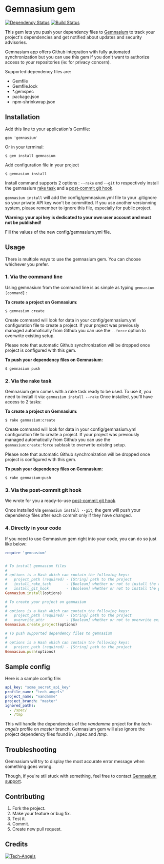 # Gemnasium gem
[![Dependency Status](https://gemnasium.com/gemnasium/gemnasium-gem.png)](https://gemnasium.com/gemnasium/gemnasium-gem)
[![Build Status](https://travis-ci.org/gemnasium/gemnasium-gem.png?branch=master)](https://travis-ci.org/gemnasium/gemnasium-gem)

This gem lets you push your dependency files to [Gemnasium](https://gemnasium.com/) to track your project's dependencies and get notified about updates and security advisories.

Gemnasium app offers Github integration with fully automated synchronization but you can use this gem if you don't want to authorize access to your repositories (ie: for privacy concern).

Supported dependency files are:

* Gemfile
* Gemfile.lock
* *.gemspec
* package.json
* npm-shrinkwrap.json

## Installation

Add this line to your application's Gemfile:

    gem 'gemnasium'

Or in your terminal:

    $ gem install gemnasium

Add configuration file in your project

    $ gemnasium install

Install command supports 2 options : `--rake` and `--git` to respectively install the gemnasium [rake task](#2-via-the-rake-task) and a [post-commit git hook](#3-via-the-post-commit-git-hook).

`gemnasium install` will add the config/gemnasium.yml file to your .gitignore so your private API key won't be committed. If you use another versionning system, please remember to ignore this file, especially for public project. 

__Warning: your api key is dedicated to your own user account and must not be published!__

Fill the values of the new config/gemnasium.yml file.

## Usage

There is multiple ways to use the gemnasium gem. You can choose whichever you prefer.

### 1. Via the command line

Using gemnasium from the command line is as simple as typing `gemnasium [command]` :

__To create a project on Gemnasium:__

    $ gemnasium create

Create command will look for data in your config/gemnasium.yml configuration file to create a project.
If your project was previously managed automatically from Github you can use the `--force` option to overwrite existing setup.

Please note that automatic Github synchronization will be dropped once project is configured with this gem.

__To push your dependency files on Gemnasium:__

    $ gemnasium push

### 2. Via the rake task

Gemnasium gem comes with a rake task ready to be used. To use it, you need to install it via: `gemnasium install --rake`
Once installed, you'll have access to 2 tasks:

__To create a project on Gemnasium:__

    $ rake gemnasium:create

Create command will look for data in your config/gemnasium.yml configuration file to create a project.
If your project was previously managed automatically from Github you can use the `gemnasium:create:force` subtask to overwrite existing setup.

Please note that automatic Github synchronization will be dropped once project is configured with this gem.

__To push your dependency files on Gemnasium:__

    $ rake gemnasium:push

### 3. Via the post-commit git hook

We wrote for you a ready-to-use [post-commit git hook](lib/templates/post-commit).

Once installed via `gemnasium install --git`, the gem will push your dependency files after each commit only if they have changed.

### 4. Directly in your code

If you need to use Gemnasium gem right into your code, you can do so just like below:

```ruby
require 'gemnasium'


# To install gemnasium files
#
# options is a Hash which can contain the following keys:
#   project_path (required) - [String] path to the project
#   install_rake_task       - [Boolean] whether or not to install the rake task
#   install_git_hook        - [Boolean] whether or not to install the git hook
Gemnasium.install(options)

# To create your project on gemnasium
#
# options is a Hash which can contain the following keys:
#   project_path (required) - [String] path to the project
#   overwrite_attr          - [Boolean] whether or not to overwrite existing project's attributes
Gemnasium.create_project(options)

# To push supported dependency files to gemnasium
#
# options is a Hash which can contain the following keys:
#   project_path (required) - [String] path to the project
Gemnasium.push(options)
```

## Sample config

Here is a sample config file:

```yaml
api_key: "some_secret_api_key"
profile_name: "tech-angels"
project_name: "vandamme"
project_branch: "master"
ignored_paths:
  - /spec/
  - /tmp
```

This will handle the dependencies of the _vandamme_ project for the _tech-angels_ profile on _master_ branch.
Gemnasium gem will also ignore the project dependency files found in _/spec and _/tmp_.

## Troubleshooting

Gemnasium will try to display the most accurate error message when something goes wrong.

Though, if you're stil stuck with something, feel free to contact [Gemnasium support](https://gemnasium.freshdesk.com).

## Contributing

1. Fork the project.
2. Make your feature or bug fix.
3. Test it.
4. Commit.
5. Create new pull request.

## Credits

[![Tech-Angels](http://media.tumblr.com/tumblr_m5ay3bQiER1qa44ov.png)](http://www.tech-angels.com)
